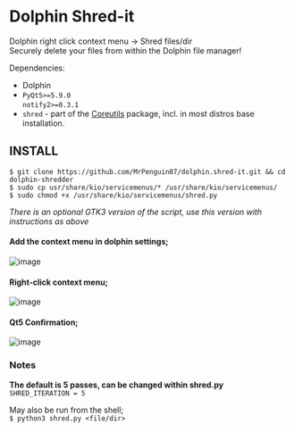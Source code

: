 # Dolphin Shred-it

Dolphin right click context menu -> Shred files/dir  
Securely delete your files from within the Dolphin file manager!

Dependencies: 
- Dolphin
- `PyQt5>=5.9.0`  
  `notify2>=0.3.1`
- `shred` - part of the [Coreutils](https://www.gnu.org/software/coreutils/) package, incl. in most distros base installation.

## INSTALL
```
$ git clone https://github.com/MrPenguin07/dolphin.shred-it.git && cd dolphin-shredder
$ sudo cp usr/share/kio/servicemenus/* /usr/share/kio/servicemenus/
$ sudo chmod +x /usr/share/kio/servicemenus/shred.py
```
_There is an optional GTK3 version of the script, use this version with instructions as above_

#### Add the context menu in dolphin settings;

![image](https://github.com/MrPenguin07/dolphin-shredder/assets/127086564/505c97c7-68d0-4bd8-8b23-ea14f575a244)

#### Right-click context menu;

![image](https://github.com/MrPenguin07/dolphin-shredder/assets/127086564/7736015e-c175-456a-9a78-7229b60e6895)

#### Qt5 Confirmation;

![image](https://github.com/MrPenguin07/dolphin-shredder/assets/127086564/2ead02c7-2510-486e-8fe5-5e86f99d13ff)



### Notes

**The default is 5 passes, can be changed within shred.py**  
`SHRED_ITERATION = 5`

May also be run from the shell;  
`$ python3 shred.py <file/dir>`


